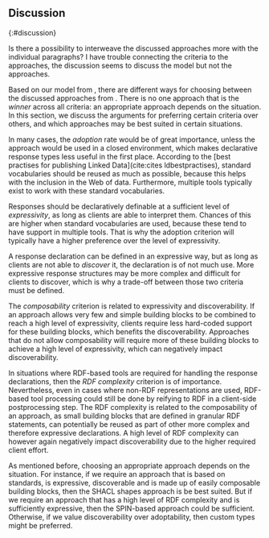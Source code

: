 ## Discussion
{:#discussion}

<span class="comment" data-author="RV">Is there a possibility to interweave the discussed approaches more with the individual paragraphs? I have trouble connecting the criteria to the approaches, the discussion seems to discuss the model but not the approaches.</span>

Based on our model from [](#comparison-model), there are different ways for choosing between the discussed approaches from [](#approaches).
There is no one approach that is the _winner_ across all criteria:
an appropriate approach depends on the situation.
In this section, we discuss the arguments for preferring certain criteria over others,
and which approaches may be best suited in certain situations.

In many cases, the _adoption_ rate would be of great importance,
unless the approach would be used in a closed environment,
which makes declarative response types less useful in the first place.
According to the [best practises for publishing Linked Data](cite:cites ldbestpractises),
standard vocabularies should be reused as much as possible,
because this helps with the inclusion in the Web of data.
Furthermore, multiple tools typically exist to work with these standard vocabularies.

Responses should be declaratively definable at a sufficient level of _expressivity_,
as long as clients are able to interpret them.
Chances of this are higher when standard vocabularies are used,
because these tend to have support in multiple tools.
That is why the adoption criterion will typically have a higher preference over the level of expressivity.

A response declaration can be defined in an expressive way,
but as long as clients are not able to _discover_ it,
the declaration is of not much use.
More expressive response structures may be more complex and difficult for clients to discover,
which is why a trade-off between those two criteria must be defined.

The _composability_ criterion is related to expressivity and discoverability.
If an approach allows very few and simple building blocks to be combined to reach a high level of expressivity,
clients require less hard-coded support for these building blocks, which benefits the discoverability.
Approaches that do not allow composability will require more of these building blocks to
achieve a high level of expressivity, which can negatively impact discoverability.

In situations where RDF-based tools are required for
handling the response declarations, then the _RDF complexity_ criterion is of importance.
Nevertheless, even in cases where non-RDF representations are used,
RDF-based tool processing could still be done by reifying to RDF in a client-side postprocessing step.
The RDF complexity is related to the composability of an approach,
as small building blocks that are defined in granular RDF statements,
can potentially be reused as part of other more complex and therefore expressive declarations.
A high level of RDF complexity can however again negatively impact discoverability due to the higher required client effort.

As mentioned before, choosing an appropriate approach depends on the situation.
For instance, if we require an approach that is based on standards,
is expressive, discoverable and is made up of easily composable building blocks,
then the SHACL shapes approach is be best suited.
But if we require an approach that has a high level of RDF complexity and is sufficiently expressive,
then the SPIN-based approach could be sufficient.
Otherwise, if we value discoverability over adoptability, then custom types might be preferred.

